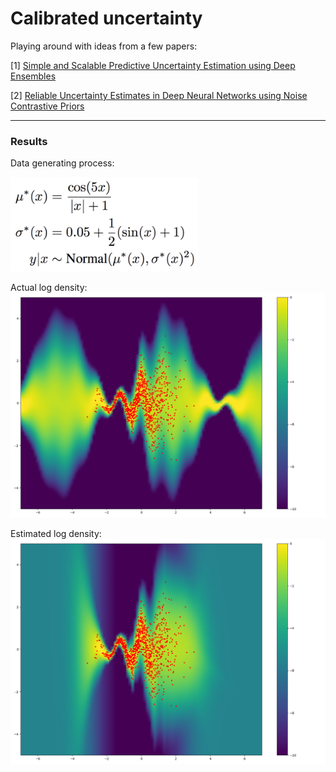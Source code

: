 # Calibrated uncertainty
Playing around with ideas from a few papers:

[1] [Simple and Scalable Predictive Uncertainty Estimation using Deep Ensembles](https://arxiv.org/pdf/1612.01474.pdf)

[2] [Reliable Uncertainty Estimates in Deep Neural Networks using Noise Contrastive Priors](https://arxiv.org/pdf/1807.09289v2.pdf)

---------

### Results

Data generating process:

<img src="https://github.com/apedawi-cs/Calibrated-uncertainty/blob/master/dgp.png" alt="Data generating process" width="300">

Actual log density:
![Actual log density](https://github.com/apedawi-cs/Calibrated-uncertainty/blob/master/logdensity_actual.png)

Estimated log density:
![Estimated log density](https://github.com/apedawi-cs/Calibrated-uncertainty/blob/master/logdensity_estimated.png)
